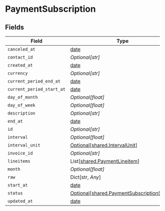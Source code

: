 # PaymentSubscription


## Fields

| Field                                                                                          | Type                                                                                           | Required                                                                                       | Description                                                                                    |
| ---------------------------------------------------------------------------------------------- | ---------------------------------------------------------------------------------------------- | ---------------------------------------------------------------------------------------------- | ---------------------------------------------------------------------------------------------- |
| `canceled_at`                                                                                  | [date](https://docs.python.org/3/library/datetime.html#date-objects)                           | :heavy_minus_sign:                                                                             | N/A                                                                                            |
| `contact_id`                                                                                   | *Optional[str]*                                                                                | :heavy_minus_sign:                                                                             | N/A                                                                                            |
| `created_at`                                                                                   | [date](https://docs.python.org/3/library/datetime.html#date-objects)                           | :heavy_minus_sign:                                                                             | N/A                                                                                            |
| `currency`                                                                                     | *Optional[str]*                                                                                | :heavy_minus_sign:                                                                             | N/A                                                                                            |
| `current_period_end_at`                                                                        | [date](https://docs.python.org/3/library/datetime.html#date-objects)                           | :heavy_minus_sign:                                                                             | N/A                                                                                            |
| `current_period_start_at`                                                                      | [date](https://docs.python.org/3/library/datetime.html#date-objects)                           | :heavy_minus_sign:                                                                             | N/A                                                                                            |
| `day_of_month`                                                                                 | *Optional[float]*                                                                              | :heavy_minus_sign:                                                                             | N/A                                                                                            |
| `day_of_week`                                                                                  | *Optional[float]*                                                                              | :heavy_minus_sign:                                                                             | N/A                                                                                            |
| `description`                                                                                  | *Optional[str]*                                                                                | :heavy_minus_sign:                                                                             | N/A                                                                                            |
| `end_at`                                                                                       | [date](https://docs.python.org/3/library/datetime.html#date-objects)                           | :heavy_minus_sign:                                                                             | N/A                                                                                            |
| `id`                                                                                           | *Optional[str]*                                                                                | :heavy_minus_sign:                                                                             | N/A                                                                                            |
| `interval`                                                                                     | *Optional[float]*                                                                              | :heavy_minus_sign:                                                                             | N/A                                                                                            |
| `interval_unit`                                                                                | [Optional[shared.IntervalUnit]](../../models/shared/intervalunit.md)                           | :heavy_minus_sign:                                                                             | N/A                                                                                            |
| `invoice_id`                                                                                   | *Optional[str]*                                                                                | :heavy_minus_sign:                                                                             | N/A                                                                                            |
| `lineitems`                                                                                    | List[[shared.PaymentLineitem](../../models/shared/paymentlineitem.md)]                         | :heavy_minus_sign:                                                                             | N/A                                                                                            |
| `month`                                                                                        | *Optional[float]*                                                                              | :heavy_minus_sign:                                                                             | N/A                                                                                            |
| `raw`                                                                                          | Dict[str, *Any*]                                                                               | :heavy_minus_sign:                                                                             | N/A                                                                                            |
| `start_at`                                                                                     | [date](https://docs.python.org/3/library/datetime.html#date-objects)                           | :heavy_minus_sign:                                                                             | N/A                                                                                            |
| `status`                                                                                       | [Optional[shared.PaymentSubscriptionStatus]](../../models/shared/paymentsubscriptionstatus.md) | :heavy_minus_sign:                                                                             | N/A                                                                                            |
| `updated_at`                                                                                   | [date](https://docs.python.org/3/library/datetime.html#date-objects)                           | :heavy_minus_sign:                                                                             | N/A                                                                                            |